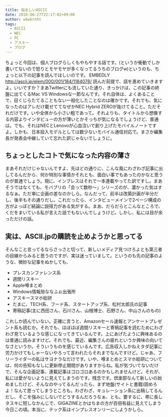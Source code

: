 ```yaml
---
title: 悩ましいASCII
date: 2016-06-27T22:17:02+09:00
author: wkwkrnht
tags:
  - ASCII
  - NEC
  - PC
  - アスキー
  - ブログ
---
```

ちょっと今回は、個人ブログらしくもやもやする話です。(というか衝動でしか書いてないので怒りとモヤモヤが多くなってるうちのブログw)というのも、ちょっと以下の記事を読んでほしいのです。
EMBEDLY http://ascii.jp/elem/000/001/184/1184078/
読んだ前提で、話を進めていきますよ。いいですか？まあTwitterにも流していた通り、きっかけは、この記事の終盤に出てくるMac VS Windowsな一節なんです。それ自体は、よくあることで、目くじらたてることもない一般化したことなのは確かです。それでも、気になったのはアレだけ載せててなぜかNEC Hybrid ZEROが抜けてること。ただそれだけです。いや全体から小さい粗であって。それよりも、タイトルから想像する内容よりインタビューの方が薄いとかそっちが気になるでしょうけど、普通は。でも、それはNECとLenovoが心血注いで創り上げたモバイルノートですよ。しかも、日本投入モデルとしては数少ないモバイル通信対応で。まさか編集長が発表会中継していて忘れた訳じゃないでしょうに。

## ちょっとしたコトで気になった内容の薄さ

まあそれだけじゃないんですよ、先ほどの通りに、こんな風にわざわざ記事に出してるんだから、何か特別な事情かそれとも、面白い事でもあったのかなと思うのが普通でしょう。現に、インプレスはそれで一本連載やってた訳ですし。まあそうではなくても、モバプリの「会って数秒～」シリーズのが、濃かった気はするなぁ。ただ単に企画の差なのかしら。なんだって、前半は改築計画が半分だし、後半もその通りだし。これだったら、インタビューメインで2ページ構成の方がよっぽど結論に説得力がある気がする。まあ、だらだらとこんなところで、くだをまいている私が言えた話でもないんでしょうけど。しかし、私には目が余っただけの話。

## 実は、ASCII.jpの購読を止めようかと思ってる

そんなこと言ってるならさっさと切って、新しいメディア見つけろよとも第三者の目線からみると思うのですが、実は迷っていまして。というのも先の記事のような、微妙な記事をぬかしても、

* プレスカンファレンス系
* 週間リスキー
* Apple噂まとめ
* Windows情報局ななふぉ出張所
* アスキースマホ総研
* たまに、TECH系、フード系、スタートアップ系、松村太郎氏の記事
* 寄稿記事(主に西田さん、石川さん、山根博士、石野さん、中山さんのもの)

これしか読んでいない。正確に言うと、Amazonセール速報とアンケートプレゼント系も読むか。それでも、ほぼほぼ週間リスキーと寄稿記事を読むためにわざわざ見ているような感じになってきているんです。上にあげたように興味あるのは普通に読みますけど。それでも、最近、編集さんの疲れというか興味の向いてなさというか。そういうものを感じているんです。広告収入しかねえタダ記事に労力かけてもしゃーないやろって言われたらそれまでなんですけど。じゃあ、フリーライダーの私はサヨナラなだけです。いや、噂まとめとスマホ総研については、何の告知もなしに更新停止期間がありますからね。私が気づいてないだけで、そんな企画記事、連載記事はゴロゴロあるのかもしれませんけど。それが、私には愛がないように見えてしまうのです。残念です。倶楽部なんて新しいの始めましたけど、そんなのやってるんだったら、まず地盤(サイトと書籍)固めろよ！なんて思ってしまうところも。わざわざ、キュレーション系に出稿してるんだし、そこを強みにしないでどうするんだろうなぁ、とも。要するに、帯に長しタスキに短しなかんじで、GIGAZINEとかはちまの方が百倍有益に見えてしまう今日この頃。本当に、テック系はインプレスオンリーにしようかしら。